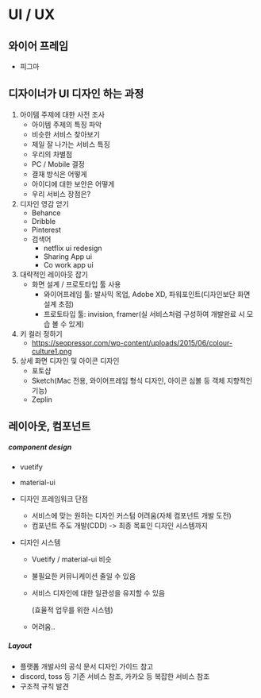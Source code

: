 # UI / UX



## 와이어 프레임

- 피그마



## 디자이너가 UI 디자인 하는 과정

1. 아이템 주제에 대한 사전 조사
   - 아이템 주제의 특징 파악
   - 비슷한 서비스 찾아보기
   - 제일 잘 나가는 서비스 특징
   - 우리의 차별점
   - PC / Mobile 결정
   - 결재 방식은 어떻게
   - 아이디에 대한 보안은 어떻게
   - 우리 서비스 장점은?
2. 디자인 영감 얻기
   - Behance
   - Dribble
   - Pinterest
   - 검색어
     - netflix ui redesign
     - Sharing App ui
     - Co work app ui
3. 대략적인 레이아웃 잡기
   - 화면 설계 / 프로토타입 툴 사용
     - 와이어프레임 툴: 발사믹 목업, Adobe XD, 파워포인트(디자인보단 화면 설계 초점)
     - 프로토타입 툴: invision, framer(실 서비스처럼 구성하여 개발완료 시 모습 볼 수 있게)
4. 키 컬러 정하기
   - https://seopressor.com/wp-content/uploads/2015/06/colour-culture1.png
5. 상세 화면 디자인 및 아이콘 디자인
   - 포토샵
   - Sketch(Mac 전용, 와이어프레임 형식 디자인, 아이콘 심볼 등 객체 지향적인 기능)
   - Zeplin



## 레이아웃, 컴포넌트

##### component design

- vuetify

- material-ui

- 디자인 프레임워크 단점

  - 서비스에 맞는 원하는 디자인 커스텀 어려움(자체 컴포넌트 개발 도전)
  - 컴포넌트 주도 개발(CDD) -> 최종 목표인 디자인 시스템까지

- 디자인 시스템

  - Vuetify / material-ui 비슷

  - 불필요한 커뮤니케이션 줄일 수 있음

  - 서비스 디자인에 대한 일관성을 유지할 수 있음

    (효율적 업무를 위한 시스템)

  - 어려움..



##### Layout

- 플랫폼 개발사의 공식 문서 디자인 가이드 참고
- discord, toss 등 기존 서비스 참조, 카카오 등 복잡한 서비스 참조
- 구조적 규칙 발견
